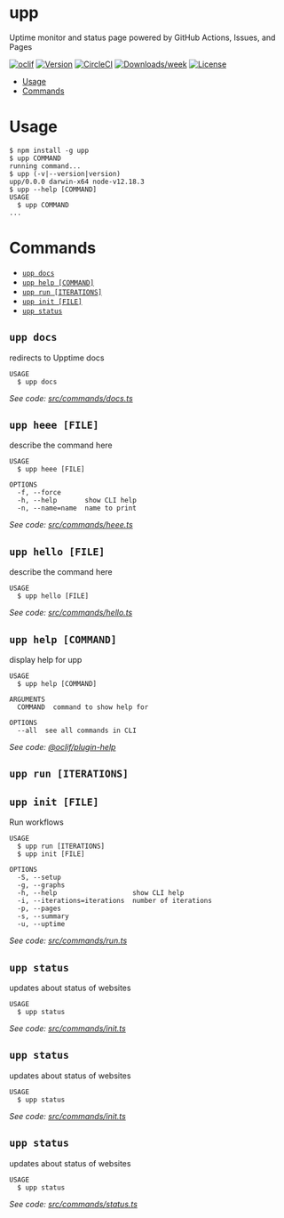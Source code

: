 upp
===

Uptime monitor and status page powered by GitHub Actions, Issues, and Pages

[![oclif](https://img.shields.io/badge/cli-oclif-brightgreen.svg)](https://oclif.io)
[![Version](https://img.shields.io/npm/v/upp.svg)](https://npmjs.org/package/upp)
[![CircleCI](https://circleci.com/gh/upptime/cli/tree/master.svg?style=shield)](https://circleci.com/gh/upptime/cli/tree/master)
[![Downloads/week](https://img.shields.io/npm/dw/upp.svg)](https://npmjs.org/package/upp)
[![License](https://img.shields.io/npm/l/upp.svg)](https://github.com/upptime/cli/blob/master/package.json)

<!-- toc -->
* [Usage](#usage)
* [Commands](#commands)
<!-- tocstop -->
# Usage
<!-- usage -->
```sh-session
$ npm install -g upp
$ upp COMMAND
running command...
$ upp (-v|--version|version)
upp/0.0.0 darwin-x64 node-v12.18.3
$ upp --help [COMMAND]
USAGE
  $ upp COMMAND
...
```
<!-- usagestop -->
# Commands
<!-- commands -->
* [`upp docs`](#upp-docs)
* [`upp help [COMMAND]`](#upp-help-command)
* [`upp run [ITERATIONS]`](#upp-run-iterations)
* [`upp init [FILE]`](#upp-init-file)
* [`upp status`](#upp-status)

## `upp docs`

redirects to Upptime docs

```
USAGE
  $ upp docs
```

_See code: [src/commands/docs.ts](https://github.com/upptime/cli/blob/v0.0.0/src/commands/docs.ts)_

## `upp heee [FILE]`

describe the command here

```
USAGE
  $ upp heee [FILE]

OPTIONS
  -f, --force
  -h, --help       show CLI help
  -n, --name=name  name to print
```

_See code: [src/commands/heee.ts](https://github.com/upptime/cli/blob/v0.0.0/src/commands/heee.ts)_

## `upp hello [FILE]`

describe the command here

```
USAGE
  $ upp hello [FILE]
```

_See code: [src/commands/hello.ts](https://github.com/upptime/cli/blob/v0.0.0/src/commands/hello.ts)_

## `upp help [COMMAND]`

display help for upp

```
USAGE
  $ upp help [COMMAND]

ARGUMENTS
  COMMAND  command to show help for

OPTIONS
  --all  see all commands in CLI
```

_See code: [@oclif/plugin-help](https://github.com/oclif/plugin-help/blob/v3.2.2/src/commands/help.ts)_

## `upp run [ITERATIONS]`
## `upp init [FILE]`

Run workflows

```
USAGE
  $ upp run [ITERATIONS]
  $ upp init [FILE]

OPTIONS
  -S, --setup
  -g, --graphs
  -h, --help                   show CLI help
  -i, --iterations=iterations  number of iterations
  -p, --pages
  -s, --summary
  -u, --uptime
```

_See code: [src/commands/run.ts](https://github.com/upptime/cli/blob/v0.0.0/src/commands/run.ts)_

## `upp status`

updates about status of websites

```
USAGE
  $ upp status
```

_See code: [src/commands/init.ts](https://github.com/upptime/cli/blob/v0.0.0/src/commands/init.ts)_

## `upp status`

updates about status of websites

```
USAGE
  $ upp status
```

_See code: [src/commands/init.ts](https://github.com/upptime/cli/blob/v0.0.0/src/commands/init.ts)_

## `upp status`

updates about status of websites

```
USAGE
  $ upp status
```

_See code: [src/commands/status.ts](https://github.com/upptime/cli/blob/v0.0.0/src/commands/status.ts)_
<!-- commandsstop -->
